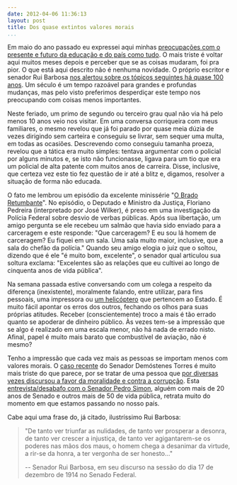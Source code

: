 ```yaml
---
date: 2012-04-06 11:36:13
layout: post
title: Dos quase extintos valores morais
...
```


Em maio do ano passado eu expressei aqui minhas [preocupações com o presente e futuro da educação e do país como tudo](http://blog.myhro.info/2011/05/manifesto-sobre-a-educacao/). O mais triste é voltar aqui muitos meses depois e perceber que se as coisas mudaram, foi pra pior. O que está aqui descrito não é nenhuma novidade. O próprio escritor e senador Rui Barbosa [nos alertou sobre os tópicos seguintes há quase 100 anos](http://www.casaruibarbosa.gov.br/dados/DOC/artigos/rui_barbosa/FCRB_RuiBarbosa_Requerimento_de_informacoes_sobre_o_caso_do_Satelite-II.pdf). Um século é um tempo razoável para grandes e profundas mudanças, mas pelo visto preferimos desperdiçar este tempo nos preocupando com coisas menos importantes.

Neste feriado, um primo de segundo ou terceiro grau qual não via há pelo menos 10 anos veio nos visitar. Em uma conversa corriqueira com meus familiares, o mesmo revelou que já foi parado por quase meia dúzia de vezes dirigindo sem carteira e conseguiu se livrar, sem sequer uma multa, em todas as ocasiões. Descrevendo como conseguiu tamanha proeza, revelou que a tática era muito simples: tentava argumentar com o policial por alguns minutos e, se isto não funcionasse, ligava para um tio que era um policial de alta patente com muitos anos de carreira. Disse, inclusive, que certeza vez este tio fez questão de ir até a blitz e, digamos, resolver a situação de forma não educada.

O fato me lembrou um episódio da excelente minissérie "[O Brado Retumbante](http://obradoretumbante.globo.com/platb/o-brado-retumbante/)". No episódio, o Deputado e Ministro da Justiça, Floriano Pedreira (interpretado por José Wilker), é preso em uma investigação da Polícia Federal sobre desvio de verbas públicas. Após sua libertação, um amigo pergunta se ele recebeu um salmão que havia sido enviado para a carceragem e este responde: "Que carceragem? E eu sou lá homem de carceragem? Eu fiquei em um sala. Uma sala muito maior, inclusive, que a sala do chefão da polícia." Quando seu amigo elogia o juiz que o soltou, dizendo que é ele "é muito bom, excelente", o senador qual articulou sua soltura exclama: "Excelentes são as relações que eu cultivei ao longo de cinquenta anos de vida pública".

Na semana passada estive conversando com um colega a respeito da diferença (inexistente), moralmente falando, entre utilizar, para fins pessoais, uma impressora ou [um helicóptero](http://noticias.r7.com/brasil/noticias/sarney-admite-uso-de-helicoptero-da-pm-do-maranhao-para-ir-a-sua-ilha-particular-20110822.html) que pertencem ao Estado. É muito fácil apontar os erros dos outros, fechando os olhos para suas próprias atitudes. Receber (conscientemente) troco a mais é tão errado quanto se apoderar de dinheiro público. Às vezes tem-se a impressão que se algo é realizado em uma escala menor, não há nada de errado nisto. Afinal, papel é muito mais barato que combustível de aviação, não é mesmo?

Tenho a impressão que cada vez mais as pessoas se importam menos com valores morais. O [caso recente](http://g1.globo.com/politica/noticia/2012/03/jn-mostra-novas-gravacoes-da-pf-sobre-o-caso-demostenes-torres.html) do Senador Demóstenes Torres é muito mais triste do que parece, por se tratar de uma pessoa que [por diversas vezes discursou a favor da moralidade e contra a corrupção](http://g1.globo.com/politica/noticia/2012/04/demostenes-ja-pediu-expulsao-sumaria-veja-frases.html). Esta [entrevista/desabafo com o Senador Pedro Simon](http://veja.abril.com.br/blog/ricardo-setti/politica-cia/entrevista-desabafo-do-senador-pedro-simon-a-grande-referencia-moral-do-congresso-os-bons-homens-ja-morreram-o-pt-apodreceu-mensalao-sera-o-maior-momento-da-historia-do-sup/), alguém com mais de 20 anos de Senado e outros mais de 50 de vida pública, retrata muito do momento em que estamos passando no nosso país.

Cabe aqui uma frase do, já citado, ilustríssimo Rui Barbosa:

> "De tanto ver triunfar as nulidades, de tanto ver prosperar a desonra, de tanto ver crescer a injustiça, de tanto ver agigantarem-se os poderes nas mãos dos maus, o homem chega a desanimar da virtude, a rir-se da honra, a ter vergonha de ser honesto..."
> 
> -- Senador Rui Barbosa, em seu discurso na sessão do dia 17 de dezembro de 1914 no Senado Federal.
